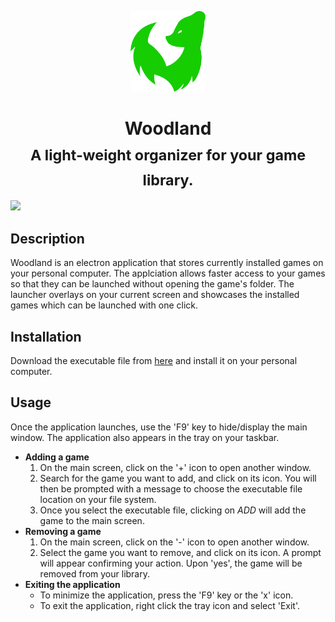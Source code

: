 <p align="center">
	<img style="height="120px" width="120px" src="html/top-bar-logo.png" />
</p>
<h1 align="center">
	Woodland<br><sub>A light-weight organizer for your game library.</sub>
</h1>

<img src="https://user-images.githubusercontent.com/60568107/112765782-30fe5d00-9028-11eb-9b05-63fcac97fce4.PNG"/>


## Description
Woodland is an electron application that stores currently installed games on your personal computer. The applciation allows faster access to your games so that they can be launched without opening the game's folder. The launcher overlays on your current screen and showcases the installed games which can be launched with one click.

## Installation
Download the executable file from
[here](https://github.com/waleedahmad98/woodland-game-organizer/releases/tag/1.0) and install it on your personal computer.

## Usage
Once the application launches, use the 'F9' key to hide/display the main window. The application also appears in the tray on your taskbar.
* **Adding a game**
    1. On the main screen, click on the '+' icon to open another window.
    2. Search for the game you want to add, and click on its icon. You will then be prompted with a message to choose the executable file location on your file system.
    3. Once you select the executable file, clicking on *ADD* will add the game to the main screen.
* **Removing a game**
    1. On the main screen, click on the '-' icon to open another window.
    2. Select the game you want to remove, and click on its icon. A prompt will appear confirming your action. Upon 'yes', the game will be removed from your library.
 * **Exiting the application**
    * To minimize the application, press the 'F9' key or the 'x' icon.
    * To exit the application, right click the tray icon and select 'Exit'.
